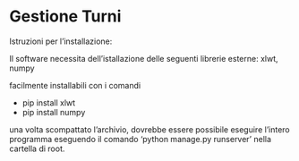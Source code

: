 # Gestione Turni
Istruzioni per l’installazione:

Il software necessita dell’istallazione delle seguenti librerie esterne:
xlwt, numpy

facilmente installabili con i comandi
- pip install xlwt
- pip install numpy

una volta scompattato l’archivio, dovrebbe essere possibile eseguire l’intero programma
eseguendo il comando ‘python manage.py runserver’ nella cartella di root.
